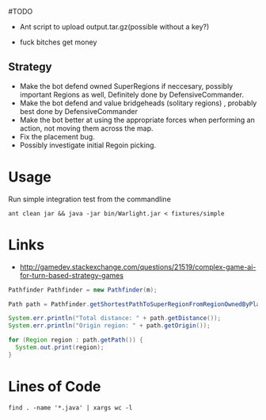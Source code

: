 #TODO

- Ant script to upload output.tar.gz(possible without a key?)

- fuck bitches get money


## Strategy
 - Make the bot defend owned SuperRegions if neccesary, possibly important Regions as well, Definitely done by DefensiveCommander.
 - Make the bot defend and value bridgeheads (solitary regions) , probably best done by DefensiveCommander
 - Make the bot better at using the appropriate forces when performing an action, not moving them across the map.
 - Fix the placement bug.
 - Possibly investigate initial Regoin picking.

# Usage

Run simple integration test from the commandline

    ant clean jar && java -jar bin/Warlight.jar < fixtures/simple

# Links

- http://gamedev.stackexchange.com/questions/21519/complex-game-ai-for-turn-based-strategy-games

``` java
Pathfinder Pathfinder = new Pathfinder(m);

Path path = Pathfinder.getShortestPathToSuperRegionFromRegionOwnedByPlayer(superRegion, "player1");

System.err.println("Total distance: " + path.getDistance());
System.err.println("Origin region: " + path.getOrigin());

for (Region region : path.getPath()) {
  System.out.print(region);
}
```

# Lines of Code

    find . -name '*.java' | xargs wc -l

